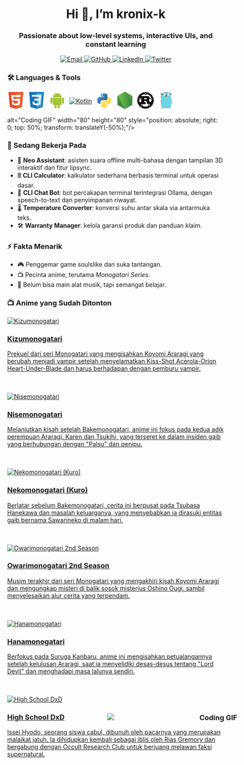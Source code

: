 <h1 align="center">Hi 👋, I’m <strong>kronix-k</strong></h1>
<h3 align="center">
<p><img src="https://media1.giphy.com/media/v1.Y2lkPTc5MGI3NjExNGl5b2NtNzExZTJ2dmVscnRzaDdjZXg2MHcxbXQ0djVybnJ3cWdxNyZlcD12MV9pbnRlcm5hbF9naWZfYnlfaWQmY3Q9Zw/GNPvfcYg0AxJYjDop6/giphy.gif"
alt="Coding GIF" width="500" height="550" style="position: absolute; right: 0; top: 50%; transform: translateY(-50%);"/></p>

Passionate about low-level systems, interactive UIs, and constant learning
</h3>

<!-- Social links -->

<p align="center">
<a href="mailto:your.email@example.com">
<img src="https://img.shields.io/badge/Email-your.email@example.com-blue" alt="Email">
</a>
<a href="https://github.com/kronix-k" target="_blank" rel="noreferrer">
<img src="https://img.shields.io/badge/GitHub-@kronix--k-black" alt="GitHub">
</a>
<a href="https://www.linkedin.com/in/kronix-k" target="_blank" rel="noreferrer">
<img src="https://img.shields.io/badge/LinkedIn-kronix--k-0A66C2" alt="LinkedIn">
</a>
<a href="https://twitter.com/kronix_k" target="_blank" rel="noreferrer">
<img src="https://img.shields.io/badge/Twitter-@kronix__k-1DA1F2" alt="Twitter">
</a>
</p>

<h3 align="left">🛠 Languages & Tools</h3>
<p align="left" style="display: flex; flex-wrap: wrap; gap: 8px; align-items: center; position: relative;">
<!-- contoh beberapa icon; tambahkan sesuai kebutuhan -->
<a href="https://www.w3.org/html/" target="_blank" rel="noreferrer">
<img src="https://raw.githubusercontent.com/devicons/devicon/master/icons/html5/html5-original.svg"
alt="HTML5" width="40" height="40"/>
</a>
<a href="https://www.w3schools.com/css/" target="_blank" rel="noreferrer">
<img src="https://raw.githubusercontent.com/devicons/devicon/master/icons/css3/css3-original.svg"
alt="CSS3" width="40" height="40"/>
</a>
<a href="https://developer.android.com" target="_blank" rel="noreferrer">
<img src="https://raw.githubusercontent.com/devicons/devicon/master/icons/android/android-original.svg"
alt="Android" width="40" height="40"/>
</a>
<a href="https://kotlinlang.org" target="_blank" rel="noreferrer">
<img src="https://www.vectorlogo.zone/logos/kotlinlang/kotlinlang-icon.svg"
alt="Kotlin" width="40" height="40"/>
</a>
<a href="https://www.python.org" target="_blank" rel="noreferrer">
<img src="https://raw.githubusercontent.com/devicons/devicon/master/icons/python/python-original.svg"
alt="Python" width="40" height="40"/>
</a>
<a href="https://nodejs.org" target="_blank" rel="noreferrer">
<img src="https://raw.githubusercontent.com/devicons/devicon/master/icons/nodejs/nodejs-original.svg"
alt="Node.js" width="40" height="40"/>
</a>
<a href="https://www.rust-lang.org" target="_blank" rel="noreferrer">
<img src="https://raw.githubusercontent.com/devicons/devicon/master/icons/rust/rust-plain.svg"
alt="Rust" width="40" height="40"/>
</a>
<a href="https://golang.org" target="_blank" rel="noreferrer">
<img src="https://raw.githubusercontent.com/devicons/devicon/master/icons/go/go-original.svg"
alt="Go" width="40" height="40"/>
</a>
</p>

alt="Coding GIF" width="80" height="80" style="position: absolute; right: 0; top: 50%; transform: translateY(-50%);"/>
<h3 align="left">🔭 Sedang Bekerja Pada</h3>
<ul>
<li>🤖 <strong>Neo Assistant</strong>: asisten suara offline multi-bahasa dengan tampilan 3D interaktif dan fitur lipsync.</li>
<li>🖩 <strong>CLI Calculator</strong>: kalkulator sederhana berbasis terminal untuk operasi dasar.</li>
<li>📱 <strong>CLI Chat Bot</strong>: bot percakapan terminal terintegrasi Ollama, dengan speech-to-text dan penyimpanan riwayat.</li>
<li>🌡️ <strong>Temperature Converter</strong>: konversi suhu antar skala via antarmuka teks.</li>
<li>🛠️ <strong>Warranty Manager</strong>: kelola garansi produk dan panduan klaim.</li>
</ul>

<h3 align="left">⚡ Fakta Menarik</h3>
<ul>
<li>🎮 Penggemar game soulslike dan suka tantangan.</li>
<li>📺 Pecinta anime, terutama <em>Monogatari Series</em>.</li>
<li>🎵 Belum bisa main alat musik, tapi semangat belajar.</li>
</ul>

<h3 align="left">📺 Anime yang Sudah Ditonton</h3>
<p align="left" style="display: flex; flex-wrap: wrap; gap: 12px;">
<a href="https://myanimelist.net/anime/24255/Kizumonogatari">
<img src="https://giffiles.alphacoders.com/495/49507.gif"
alt="Kizumonogatari" width="225" height="331"/>
<h3>Kizumonogatari</h3>
<p>Prekuel dari seri Monogatari yang mengisahkan Koyomi Araragi yang berubah menjadi vampir setelah menyelamatkan Kiss-Shot Acerola-Orion Heart-Under-Blade dan harus berhadapan dengan pemburu vampir.</p>
</a>
<br> <br>
<a href="https://myanimelist.net/anime/11313/Nisemonogatari">
<img src="https://media1.tenor.com/m/0QCNcrgLi1sAAAAC/karen-araragi-monogatari.gif"
alt="Nisemonogatari" width="225" height="331"/>
<h3>Nisemonogatari</h3>
<p>Melanjutkan kisah setelah Bakemonogatari, anime ini fokus pada kedua adik perempuan Araragi, Karen dan Tsukihi, yang terseret ke dalam insiden gaib yang berhubungan dengan "Palsu" dan penipu.</p>
</a>
<br> <br>
<a href="https://myanimelist.net/anime/20865/Nekomonogatari__Kuro">
<img src="https://media1.tenor.com/m/0cp2raB0mFwAAAAC/monogatri.gif"
alt="Nekomonogatari (Kuro)" width="225" height="331"/>
<h3>Nekomonogatari (Kuro)</h3>
<p>Berlatar sebelum Bakemonogatari, cerita ini berpusat pada Tsubasa Hanekawa dan masalah keluarganya, yang menyebabkan ia dirasuki entitas gaib bernama Sawarineko di malam hari.</p>
</a>
<br> <br>
<a href="https://myanimelist.net/anime/35247/Owarimonogatari_2nd_Season">
<img src="https://media1.tenor.com/m/YwEk85z_dHUAAAAC/oshino-ougi-ougi.gif"
alt="Owarimonogatari 2nd Season" width="225" height="331"/>
<h3>Owarimonogatari 2nd Season</h3>
<p>Musim terakhir dari seri Monogatari yang mengakhiri kisah Koyomi Araragi dan mengungkap misteri di balik sosok misterius Oshino Ougi, sambil menyelesaikan alur cerita yang terpendam.</p>
</a>
<br> <br>
<a href="https://myanimelist.net/anime/21855/Hanamonogatari">
<img src="https://media1.tenor.com/m/owpSzCOfoaMAAAAd/ok-kyoukaino-kanata.gif"
alt="Hanamonogatari" width="225" height="331"/>
<h3>Hanamonogatari</h3>
<p>Berfokus pada Suruga Kanbaru, anime ini mengisahkan petualangannya setelah kelulusan Araragi, saat ia menyelidiki desas-desus tentang "Lord Devil" dan menghadapi masa lalunya sendiri.</p>
</a>
<br> <br>
<a href="https://myanimelist.net/anime/11617/High_School_DxD">
<img src="https://cdn.myanimelist.net/images/anime/1467/95694.jpg"
alt="High School DxD" width="225" height="331"/>
<h3>High School DxD</h3>
<p>Issei Hyodo, seorang siswa cabul, dibunuh oleh pacarnya yang merupakan malaikat jatuh. Ia dihidupkan kembali sebagai iblis oleh Rias Gremory dan bergabung dengan Occult Research Club untuk berjuang melawan faksi supernatural.</p>
</a>
</p>
